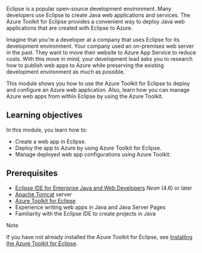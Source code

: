 Eclipse is a popular open-source development environment. Many developers use Eclipse to create Java web applications and services. The Azure Toolkit for Eclipse provides a convenient way to deploy Java web applications that are created with Eclipse to Azure.

Imagine that you're a developer at a company that uses Eclipse for its development environment. Your company used an on-premises web server in the past. They want to move their website to Azure App Service to reduce costs. With this move in mind, your development lead asks you to research how to publish web apps to Azure while preserving the existing development environment as much as possible.

This module shows you how to use the Azure Toolkit for Eclipse to deploy and configure an Azure web application. Also, learn how you can manage Azure web apps from within Eclipse by using the Azure Toolkit.

## Learning objectives

In this module, you learn how to:

- Create a web app in Eclipse.
- Deploy the app to Azure by using Azure Toolkit for Eclipse.
- Manage deployed web app configurations using Azure Toolkit.

## Prerequisites

- [Eclipse IDE for Enterprise Java and Web Developers](https://www.eclipse.org/ide/) *Neon* (4.6) or later
- [Apache Tomcat](http://tomcat.apache.org/) server
- [Azure Toolkit for Eclipse](/azure/developer/java/toolkit-for-eclipse/)
- Experience writing web apps in Java and Java Server Pages
- Familiarity with the Eclipse IDE to create projects in Java

> [!NOTE]
>
> If you have not already installed the Azure Toolkit for Eclipse, see [Installing the Azure Toolkit for Eclipse](/azure/java/eclipse/azure-toolkit-for-eclipse-installation).
